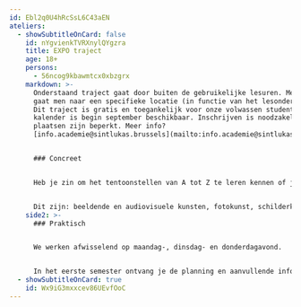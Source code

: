 ```yaml
---
id: Ebl2q0U4hRcSsL6C43aEN
ateliers:
  - showSubtitleOnCard: false
    id: nYgvienkTVRXnylQYgzra
    title: EXPO traject
    age: 18+
    persons:
      - 56ncog9kbawmtcx0xbzgrx
    markdown: >-
      Onderstaand traject gaat door buiten de gebruikelijke lesuren. Meestal
      gaat men naar een specifieke locatie (in functie van het lesonderwerp).
      Dit traject is gratis en toegankelijk voor onze volwassen studenten. De
      kalender is begin september beschikbaar. Inschrijven is noodzakelijk. De
      plaatsen zijn beperkt. Meer info?
      [info.academie@sintlukas.brussels](mailto:info.academie@sintlukas.brussels) 


      ### Concreet


      Heb je zin om het tentoonstellen van A tot Z te leren kennen of je eigen werk tentoon te stellen, dan ben je welkom in het expo-traject. Hier verdiepen we ons in presentatie, verkennen we scenografie en werken we samen. Elk jaar wordt er een nieuwe groep gevormd van afstudeerders en geïnteresseerden uit alle volwassen ateliers. 


      Dit zijn: beeldende en audiovisuele kunsten, fotokunst, schilderkunst, ontwerpatelier: architectuur-kunst-design, atelier kleur, grafisch ontwerp & illustratie, modeltekenen, grafiekkunst en tekenkunst. In een korte lessenreeks in het tweede semester zetten we samen de eindjaarsexpo inhoudelijk en scenografisch op, waarbij we werken in TRACK, de locatie van de tentoonstelling.
    side2: >-
      ### Praktisch


      We werken afwisselend op maandag-, dinsdag- en donderdagavond. 


      In het eerste semester ontvang je de planning en aanvullende informatie, en kan je je hiervoor aanmelden door een mailtje te sturen naar [info.academie@sintlukas.brussels](mailto:info.academie@sintlukas.brussels) of door jouw atelier leerkracht aan te spreken.
  - showSubtitleOnCard: true
    id: Wx9iG3mxxcev86UEvfOoC
---
```

